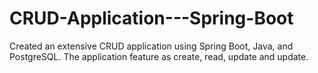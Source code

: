 # CRUD-Application---Spring-Boot
Created an extensive CRUD application using Spring Boot, Java, and PostgreSQL. The application feature as create, read, update and update.
